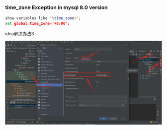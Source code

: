 ### time_zone Exception in mysql 8.0 version

```cmd
show variables like '%time_zone%';
set global time_zone='+8:00';
```

idea解决办法3

![image-20201221091353609](mysql_time_zone_exception.assets/image-20201221091353609-1608513271504.png)

